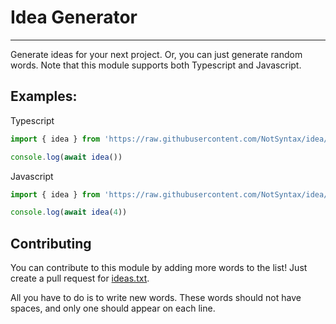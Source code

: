 # Idea Generator
****

Generate ideas for your next project. Or, you can just generate random words.
Note that this module supports both Typescript and Javascript.

## Examples:

Typescript 
```ts
import { idea } from 'https://raw.githubusercontent.com/NotSyntax/idea/master/mod.ts'

console.log(await idea())
```

Javascript
```js
import { idea } from 'https://raw.githubusercontent.com/NotSyntax/idea/master/mod.js'

console.log(await idea(4))
```

## Contributing

You can contribute to this module by adding more words to the list!
Just create a pull request for [ideas.txt](https://github.com/NotSyntax/idea/blob/master/ideas.txt).

All you have to do is to write new words.
These words should not have spaces, and only one should appear on each line.